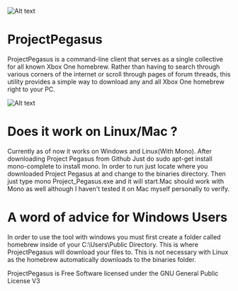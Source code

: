 ![Alt text](  https://travis-ci.org/travis-ci/travis-web.svg?branch=master )
# ProjectPegasus
ProjectPegasus is a command-line client that serves as a single collective for
all known Xbox One homebrew. Rather than having to search through various corners
of the internet or scroll through pages of forum threads, this utility provides a
simple way to download any and all Xbox One homebrew right to your PC. 

![Alt text](  http://i.imgur.com/KzH9EoX.png "ProjectPegasus")

# Does it work on Linux/Mac ?
Currently as of now it works on Windows and Linux(With Mono). After downloading 
Project Pegasus from Github Just do sudo apt-get install mono-complete to install mono.
In order to run just locate where you downloaded Project Pegasus at and change to the binaries
directory. Then just type mono Project_Pegasus.exe and it will start.Mac should work with Mono 
as well although I haven't tested it on Mac myself personally to verify.


# A word of advice for Windows Users
In order to use the tool with windows you must first create a folder called homebrew 
inside of your C:\Users\Public Directory. This is where ProjectPegasus will download 
your files to. This is not necessary with Linux as the homebrew automatically downloads
to the binaries folder.




ProjectPegasus is Free Software licensed under the GNU General Public License V3
